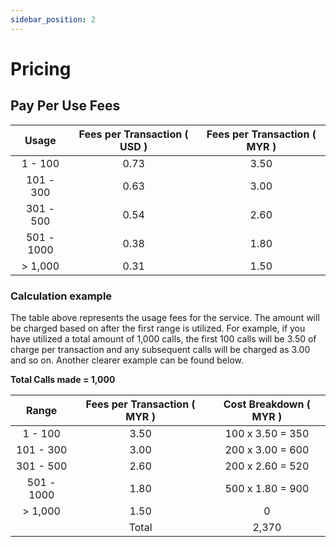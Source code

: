 ```yaml
---
sidebar_position: 2
---
```


# Pricing
## Pay Per Use Fees


| Usage                 | Fees per Transaction ( USD ) | Fees per Transaction ( MYR ) |
| :-------------------: | :--------------------------: | :--------------------------: |
| 1 - 100               | 0.73                         | 3.50                         |
| 101 - 300             | 0.63                         | 3.00                         |
| 301 - 500             | 0.54                         | 2.60                         |
| 501 - 1000            | 0.38                         | 1.80                         |
| > 1,000               | 0.31                         | 1.50                         |

### Calculation example

The table above represents the usage fees for the service. The amount will be charged based on after the first range is utilized. For example, if you have utilized a total amount of 1,000 calls, the first 100 calls will be 3.50 of charge per transaction and any subsequent calls will be charged as 3.00 and so on. Another clearer example can be found below.

**Total Calls made = 1,000**

| Range                 | Fees per Transaction ( MYR ) | Cost Breakdown ( MYR )      |
| :-------------------: | :--------------------------: | :-------------------------: |
| 1 - 100               | 3.50                         | 100 x 3.50 = 350            |
| 101 - 300             | 3.00                         | 200 x 3.00 = 600            |
| 301 - 500             | 2.60                         | 200 x 2.60 = 520            |
| 501 - 1000            | 1.80                         | 500 x 1.80 = 900            |
| > 1,000               | 1.50                         | 0                           |
|                       | Total                        | 2,370                       |

<br/>

